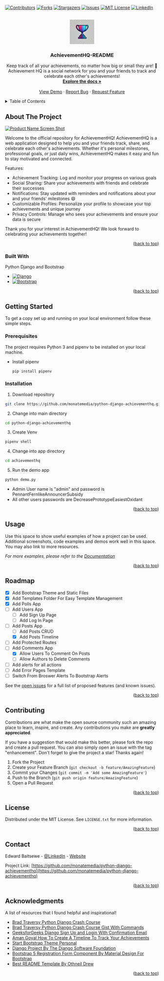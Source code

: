 <!-- Improved compatibility of back to top link: See: https://github.com/othneildrew/Best-README-Template/pull/73 -->

<a id="readme-top"></a>

<!--
*** Thanks for checking out the Best-README-Template. If you have a suggestion
*** that would make this better, please fork the repo and create a pull request
*** or simply open an issue with the tag "enhancement".
*** Don't forget to give the project a star!
*** Thanks again! Now go create something AMAZING! :D
-->

<!-- PROJECT SHIELDS -->
<!--
*** I'm using markdown "reference style" links for readability.
*** Reference links are enclosed in brackets [ ] instead of parentheses ( ).
*** See the bottom of this document for the declaration of the reference variables
*** for contributors-url, forks-url, etc. This is an optional, concise syntax you may use.
*** https://www.markdownguide.org/basic-syntax/#reference-style-links
-->

[![Contributors][contributors-shield]][contributors-url]
[![Forks][forks-shield]][forks-url]
[![Stargazers][stars-shield]][stars-url]
[![Issues][issues-shield]][issues-url]
[![MIT License][license-shield]][license-url]
[![LinkedIn][linkedin-shield]][linkedin-url]

<!-- PROJECT LOGO -->
<br />
<div align="center">
  <a href="https://github.com/monatemedia/python-django-achievementhq">
    <img src="images/trophy-logo.webp" alt="Logo" width="80" height="80">
  </a>

  <h3 align="center">AchievementHQ-README</h3>

  <p align="center">
    Keep track of all your achievements, no matter how big or small they are! 🎯 Achievement HQ is a social network for you and your friends to track and celebrate each other's achievements!
    <br />
    <a href="https://github.com/othneildrew/Best-README-Template"><strong>Explore the docs »</strong></a>
    <br />
    <br />
    <a href="https://github.com/othneildrew/Best-README-Template">View Demo</a>
    ·
    <a href="mailto:edward@monatemedia.com?subject=Bug%20Report%20for%20AchievementHQ&body=**Bug%20Description:**%0D%0A%0D%0A**Steps%20to%20Reproduce:**%0D%0A1.%20Step%201%0D%0A2.%20Step%202%0D%0A3.%20Step%203%0D%0A%0D%0A**Expected%20Behavior:**%0D%0A%0D%0A**Actual%20Behavior:**%0D%0A%0D%0A**Screenshots%20or%20Error%20Messages:**%0D%0A%0D%0A**Browser%20and%20OS%20(Version):**%0D%0A%0D%0A**Additional%20Information:**%0D%0A%0D%0A">Report Bug</a>
    ·
    <a href="mailto:edward@monatemedia.com?subject=Feature%20Request%20for%20AchievementHQ&body=**Feature%20Description:**%0D%0A%0D%0A**Why%20is%20this%20feature%20important%3F:**%0D%0A%0D%0A**How%20would%20you%20like%20it%20to%20work%3F:**%0D%0A%0D%0A**Additional%20Comments:**%0D%0A%0D%0A">Request Feature</a>
  </p>
</div>

<!-- TABLE OF CONTENTS -->
<details>
  <summary>Table of Contents</summary>
  <ol>
    <li>
      <a href="#about-the-project">About The Project</a>
      <ul>
        <li><a href="#built-with">Built With</a></li>
      </ul>
    </li>
    <li>
      <a href="#getting-started">Getting Started</a>
      <ul>
        <li><a href="#prerequisites">Prerequisites</a></li>
        <li><a href="#installation">Installation</a></li>
      </ul>
    </li>
    <li><a href="#usage">Usage</a></li>
    <li><a href="#roadmap">Roadmap</a></li>
    <li><a href="#contributing">Contributing</a></li>
    <li><a href="#license">License</a></li>
    <li><a href="#contact">Contact</a></li>
    <li><a href="#acknowledgments">Acknowledgments</a></li>
  </ol>
</details>

<!-- ABOUT THE PROJECT -->

## About The Project

[![Product Name Screen Shot][product-screenshot]](https://example.com)

Welcome to the official repository for AchievementHQ! AchievementHQ is a web application designed to help you and your friends track, share, and celebrate each other's achievements. Whether it's personal milestones, professional goals, or just daily wins, AchievementHQ makes it easy and fun to stay motivated and connected.

Features:

- Achievement Tracking: Log and monitor your progress on various goals
- Social Sharing: Share your achievements with friends and celebrate their successes
- Notifications: Stay updated with reminders and notifications about your and your friends' milestones :smile:
- Customizable Profiles: Personalize your profile to showcase your top achievements and unique journey
- Privacy Controls: Manage who sees your achievements and ensure your data is secure

Thank you for your interest in AchievementHQ! We look forward to celebrating your achievements together!

<p align="right">(<a href="#readme-top">back to top</a>)</p>

### Built With

Python Django and Bootstrap

- [![Django][Django]][Django-url]
- [![Bootstrap][Bootstrap.com]][Bootstrap-url]

<p align="right">(<a href="#readme-top">back to top</a>)</p>

<!-- GETTING STARTED -->

## Getting Started

To get a copy set up and running on your local environment follow these simple steps.

### Prerequisites

The project requires Python 3 and pipenv to be installed on your local machine.

- Install pipenv
  ```sh
  pip install pipenv
  ```

### Installation

1.  Download repository

```sh
git clone https://github.com/monatemedia/python-django-achievementhq.git
```

2. Change into main directory

```sh
cd python-django-achievementhq
```

3. Create Venv

```sh
pipenv shell
```

4. Change into app directory

```sh
cd achievementhq
```

5. Run the demo app

```sh
python demo.py
```

- Admin User name is "admin" and password is PennantFernlikeAnnouncerSubsidy
- All other users passwords are DecreasePrototypeEasiestOxidant

<p align="right">(<a href="#readme-top">back to top</a>)</p>

<!-- USAGE EXAMPLES -->

## Usage

Use this space to show useful examples of how a project can be used. Additional screenshots, code examples and demos work well in this space. You may also link to more resources.

_For more examples, please refer to the [Documentation](https://example.com)_

<p align="right">(<a href="#readme-top">back to top</a>)</p>

<!-- ROADMAP -->

## Roadmap

- [x] Add Bootstrap Theme and Static Files
- [x] Add Templates Folder For Easy Template Management
- [x] Add Polls App
- [ ] Add Users App
  - [ ] Add Sign Up Page
  - [ ] Add Log In Page
- [ ] Add Posts App
  - [ ] Add Posts CRUD
  - [x] Add Posts Timeline
- [ ] Add Protected Routes
- [ ] Add Comments App
  - [x] Allow Users To Comment On Posts
  - [ ] Allow Authors to Delete Comments
- [ ] Add alerts for all actions
- [ ] Add Error Pages Template
- [ ] Switch From Broswer Alerts To Bootstrap Alerts

See the [open issues](https://github.com/othneildrew/Best-README-Template/issues) for a full list of proposed features (and known issues).

<p align="right">(<a href="#readme-top">back to top</a>)</p>

<!-- CONTRIBUTING -->

## Contributing

Contributions are what make the open source community such an amazing place to learn, inspire, and create. Any contributions you make are **greatly appreciated**.

If you have a suggestion that would make this better, please fork the repo and create a pull request. You can also simply open an issue with the tag "enhancement".
Don't forget to give the project a star! Thanks again!

1. Fork the Project
2. Create your Feature Branch (`git checkout -b feature/AmazingFeature`)
3. Commit your Changes (`git commit -m 'Add some AmazingFeature'`)
4. Push to the Branch (`git push origin feature/AmazingFeature`)
5. Open a Pull Request

<p align="right">(<a href="#readme-top">back to top</a>)</p>

<!-- LICENSE -->

## License

Distributed under the MIT License. See `LICENSE.txt` for more information.

<p align="right">(<a href="#readme-top">back to top</a>)</p>

<!-- CONTACT -->

## Contact

Edward Baitsewe - [@LinkedIn](https://www.linkedin.com/in/edwardbaitsewe/) - [Website](https://www.monatemedia.com/)

Project Link: [https://github.com/monatemedia/python-django-achievementhq](https://github.com/monatemedia/python-django-achievementhq)

<p align="right">(<a href="#readme-top">back to top</a>)</p>

<!-- ACKNOWLEDGMENTS -->

## Acknowledgments

A list of resources that I found helpful and inspirational!

- [Brad Traversy Python Django Crash Course](https://www.youtube.com/watch?v=e1IyzVyrLSU)
- [Brad Traversy Python Django Crash Course Gist With Commands](https://gist.github.com/bradtraversy/06538da5924882b2cf30fa6310d505b1)
- [GeeksforGeeks Django Sign Up and Login With Confirmation Email](https://www.geeksforgeeks.org/django-sign-up-and-login-with-confirmation-email-python/)
- [Aman Goyal How To Create A Timeline To Track Your Achievements](https://dev.to/goyalaman/how-to-create-a-timeline-to-track-your-achievements-3cg2)
- [Start Bootstrap Theme Personal](https://startbootstrap.com/theme/personal)
- [Django Project By The Django Software Foundation](https://www.djangoproject.com/)
- [Bootstrap 5 Registration Form Component By Material Design For Bootstrap](https://mdbootstrap.com/docs/standard/extended/registration/)
- [Best README Template By Othneil Drew](https://github.com/othneildrew/Best-README-Template)

<p align="right">(<a href="#readme-top">back to top</a>)</p>

<!-- MARKDOWN LINKS & IMAGES -->
<!-- https://www.markdownguide.org/basic-syntax/#reference-style-links -->

[contributors-shield]: https://img.shields.io/github/contributors/monatemedia/python-django-achievementhq.svg?style=for-the-badge
[contributors-url]: https://github.com/monatemedia/python-django-achievementhq/graphs/contributors
[forks-shield]: https://img.shields.io/github/forks/monatemedia/python-django-achievementhq.svg?style=for-the-badge
[forks-url]: https://github.com/monatemedia/python-django-achievementhq/network/members
[stars-shield]: https://img.shields.io/github/stars/monatemedia/python-django-achievementhq.svg?style=for-the-badge
[stars-url]: https://github.com/monatemedia/python-django-achievementhq/stargazers
[issues-shield]: https://img.shields.io/github/issues/monatemedia/python-django-achievementhq.svg?style=for-the-badge
[issues-url]: https://github.com/monatemedia/python-django-achievementhq/issues
[license-shield]: https://img.shields.io/github/license/monatemedia/python-django-achievementhq.svg?style=for-the-badge
[license-url]: https://github.com/monatemedia/python-django-achievementhq/blob/main/LICENSE.txt
[linkedin-shield]: https://img.shields.io/badge/-LinkedIn-black.svg?style=for-the-badge&logo=linkedin&colorB=555
[linkedin-url]: https://www.linkedin.com/in/edwardbaitsewe/
[product-screenshot]: images/screenshot.png
[Django]: https://img.shields.io/badge/Django-092E20?style=for-the-badge&logo=django&logoColor=green
[Django-url]: https://www.djangoproject.com/
[Bootstrap.com]: https://img.shields.io/badge/Bootstrap-563D7C?style=for-the-badge&logo=bootstrap&logoColor=white
[Bootstrap-url]: https://getbootstrap.com
